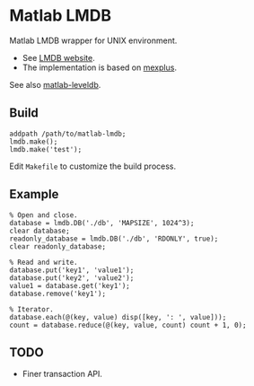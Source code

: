 Matlab LMDB
===========

Matlab LMDB wrapper for UNIX environment.

 * See [LMDB website](http://symas.com/mdb/).
 * The implementation is based on [mexplus](http://github.com/kyamagu/mexplus).

See also [matlab-leveldb](http://github.com/kyamagu/matlab-leveldb).

Build
-----

    addpath /path/to/matlab-lmdb;
    lmdb.make();
    lmdb.make('test');

Edit `Makefile` to customize the build process.

Example
-------

    % Open and close.
    database = lmdb.DB('./db', 'MAPSIZE', 1024^3);
    clear database;
    readonly_database = lmdb.DB('./db', 'RDONLY', true);
    clear readonly_database;

    % Read and write.
    database.put('key1', 'value1');
    database.put('key2', 'value2');
    value1 = database.get('key1');
    database.remove('key1');

    % Iterator.
    database.each(@(key, value) disp([key, ': ', value]));
    count = database.reduce(@(key, value, count) count + 1, 0);

TODO
----

 * Finer transaction API.
